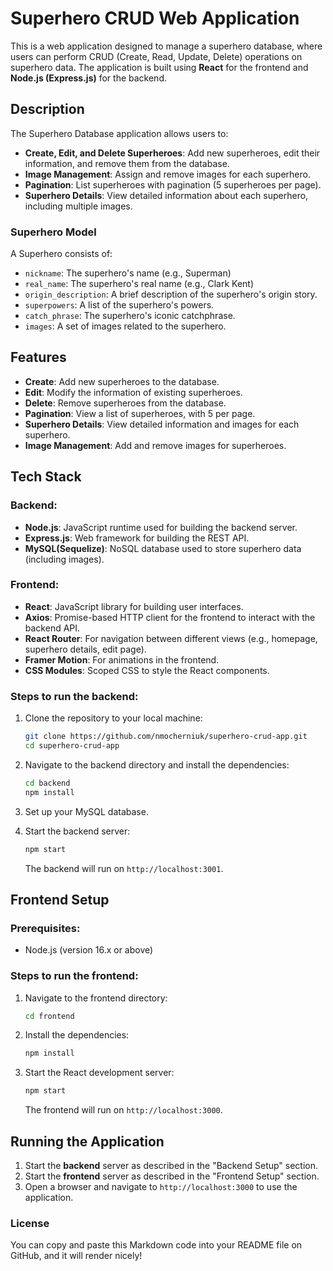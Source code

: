 # Superhero CRUD Web Application

This is a web application designed to manage a superhero database, where users can perform CRUD (Create, Read, Update, Delete) operations on superhero data. The application is built using **React** for the frontend and **Node.js (Express.js)** for the backend.

## Description

The Superhero Database application allows users to:
- **Create, Edit, and Delete Superheroes**: Add new superheroes, edit their information, and remove them from the database.
- **Image Management**: Assign and remove images for each superhero.
- **Pagination**: List superheroes with pagination (5 superheroes per page).
- **Superhero Details**: View detailed information about each superhero, including multiple images.

### Superhero Model

A Superhero consists of:
- `nickname`: The superhero's name (e.g., Superman)
- `real_name`: The superhero's real name (e.g., Clark Kent)
- `origin_description`: A brief description of the superhero's origin story.
- `superpowers`: A list of the superhero's powers.
- `catch_phrase`: The superhero's iconic catchphrase.
- `images`: A set of images related to the superhero.

## Features

- **Create**: Add new superheroes to the database.
- **Edit**: Modify the information of existing superheroes.
- **Delete**: Remove superheroes from the database.
- **Pagination**: View a list of superheroes, with 5 per page.
- **Superhero Details**: View detailed information and images for each superhero.
- **Image Management**: Add and remove images for superheroes.

## Tech Stack

### Backend:
- **Node.js**: JavaScript runtime used for building the backend server.
- **Express.js**: Web framework for building the REST API.
- **MySQL(Sequelize)**: NoSQL database used to store superhero data (including images).

### Frontend:
- **React**: JavaScript library for building user interfaces.
- **Axios**: Promise-based HTTP client for the frontend to interact with the backend API.
- **React Router**: For navigation between different views (e.g., homepage, superhero details, edit page).
- **Framer Motion**: For animations in the frontend.
- **CSS Modules**: Scoped CSS to style the React components.

### Steps to run the backend:
1. Clone the repository to your local machine:
    ```bash
    git clone https://github.com/nmocherniuk/superhero-crud-app.git
    cd superhero-crud-app
    ```

2. Navigate to the backend directory and install the dependencies:
    ```bash
    cd backend
    npm install
    ```

3. Set up your MySQL database.

4. Start the backend server:
    ```bash
    npm start
    ```

    The backend will run on `http://localhost:3001`.

## Frontend Setup

### Prerequisites:
- Node.js (version 16.x or above)

### Steps to run the frontend:
1. Navigate to the frontend directory:
    ```bash
    cd frontend
    ```

2. Install the dependencies:
    ```bash
    npm install
    ```

3. Start the React development server:
    ```bash
    npm start
    ```

    The frontend will run on `http://localhost:3000`.

## Running the Application

1. Start the **backend** server as described in the "Backend Setup" section.
2. Start the **frontend** server as described in the "Frontend Setup" section.
3. Open a browser and navigate to `http://localhost:3000` to use the application.

### License

You can copy and paste this Markdown code into your README file on GitHub, and it will render nicely!
